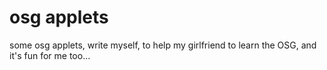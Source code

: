 # osg applets
some osg applets, write myself, to help my girlfriend to learn the OSG, and it's fun for me too... 

